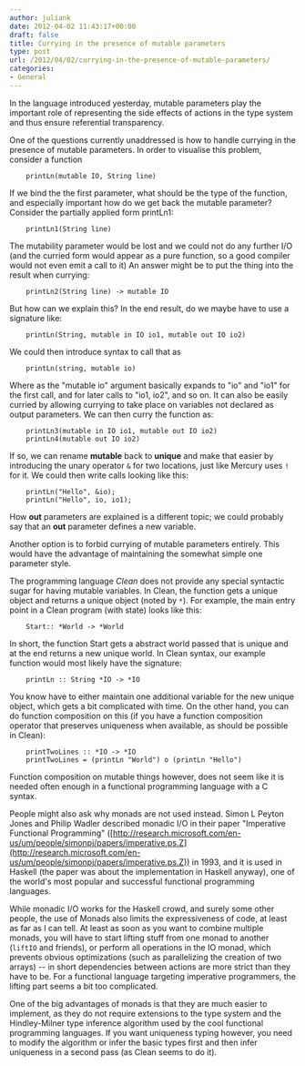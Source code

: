 ```yaml
---
author: juliank
date: 2012-04-02 11:43:17+00:00
draft: false
title: Currying in the presence of mutable parameters
type: post
url: /2012/04/02/currying-in-the-presence-of-mutable-parameters/
categories:
- General
---
```


In the language introduced yesterday, mutable parameters play the important role of representing the side effects of actions in the type system and thus ensure referential transparency.

One of the questions currently unaddressed is how to handle currying in the presence of mutable parameters. In order to visualise this problem, consider a function


    
    
        printLn(mutable IO, String line)
    



If we bind the the first parameter, what should be the type of the function, and especially important how do we get back the mutable parameter? Consider the partially applied form printLn1:


    
    
        printLn1(String line)
    



The mutability parameter would be lost and we could not do any further I/O (and the curried form would appear as a pure function, so a good compiler would not even emit a call to it) An answer might be to put the thing into the result when currying:


    
    
        printLn2(String line) -> mutable IO
    



But how can we explain this? In the end result, do we maybe have to use a signature like:


    
    
        printLn(String, mutable in IO io1, mutable out IO io2)
    



We could then introduce syntax to call that as


    
    
        printLn(string, mutable io)
    





Where as the "mutable io" argument basically expands to "io" and "io1" for the first call, and for later calls to "io1, io2", and so on. It can also be easily curried by allowing currying to take place on variables not declared as output parameters. We can then curry the function as:




    
    
        printLn3(mutable in IO io1, mutable out IO io2)
        printLn4(mutable out IO io2)
    



If so, we can rename **mutable** back to **unique** and make that easier by introducing the unary operator `&` for two locations, just like Mercury uses `!` for it. We could then write calls looking like this:


    
    
        printLn("Hello", &io);
        printLn("Hello", io, io1);
    



How **out** parameters are explained is a different topic; we could probably say that an **out** parameter defines a new variable. 

Another option is to forbid currying of mutable parameters entirely. This would have the advantage of maintaining the somewhat simple one parameter style.

The programming language _Clean_ does not provide any special syntactic sugar for having mutable variables. In Clean, the function gets a unique object and returns a unique object (noted by `*`). For example, the main entry point in a Clean program (with state) looks like this:


    
    
        Start:: *World -> *World
    



In short, the function Start gets a abstract world passed that is unique and at the end returns a new unique world. In Clean syntax, our example function would most likely have the signature:


    
    
        printLn :: String *IO -> *IO
    



You know have to either maintain one additional variable for the new unique object, which gets a bit complicated with time. On the other hand, you can do function composition on this (if you have a function composition operator that preserves uniqueness when available, as should be possible in Clean):


    
    
        printTwoLines :: *IO -> *IO 
        printTwoLines = (printLn "World") o (printLn "Hello")
    



Function composition on mutable things however, does not seem like it is needed often enough in a functional programming language with a C syntax.

People might also ask why monads are not used instead. Simon L Peyton Jones and Philip Wadler described monadic I/O in their paper "Imperative Functional Programming" ([http://research.microsoft.com/en-us/um/people/simonpj/papers/imperative.ps.Z](http://research.microsoft.com/en-us/um/people/simonpj/papers/imperative.ps.Z)) in 1993, and it is used in Haskell (the paper was about the implementation in Haskell anyway), one of the world's most popular and successful functional programming languages.

While monadic I/O works for the Haskell crowd, and surely some other people, the use of Monads also limits the expressiveness of code, at least as far as I can tell. At least as soon as you want to combine multiple monads, you will have to start lifting stuff from one monad to another (`liftIO` and friends), or perform all operations in the IO monad, which prevents obvious optimizations (such as parallelizing the creation of two arrays) -- in short dependencies between actions are more strict than they have to be. For a functional language targeting imperative programmers, the lifting part seems a bit too complicated.

One of the big advantages of monads is that they are much easier to implement, as they do not require extensions to the type system and the Hindley-Milner type inference algorithm used by the cool functional programming languages. If you want uniqueness typing however, you need to modify the algorithm or infer the basic types first and then infer uniqueness in a second pass (as Clean seems to do it).

